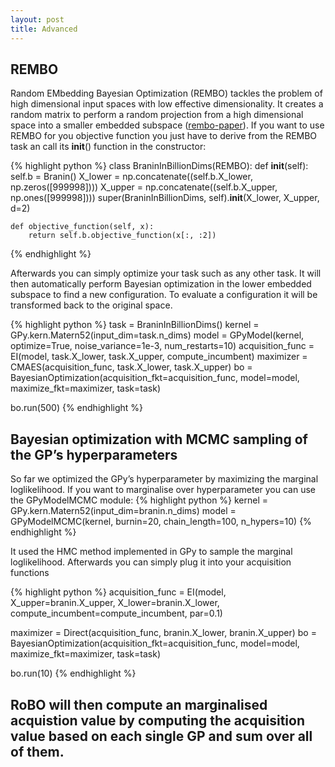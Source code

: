 ```yaml
---
layout: post
title: Advanced
---
```


## REMBO
Random EMbedding Bayesian Optimization (REMBO) tackles the problem of high dimensional input spaces with low effective dimensionality. It creates a random matrix to perform a random projection from a high dimensional space into a smaller embedded subspace ([rembo-paper](http://www.cs.ubc.ca/~hutter/papers/13-IJCAI-BO-highdim.pdf)). If you want to use REMBO for you objective function you just have to derive from the REMBO task an call its __init__() function in the constructor:

{% highlight python %}
class BraninInBillionDims(REMBO):
    def __init__(self):
        self.b = Branin()
        X_lower = np.concatenate((self.b.X_lower, np.zeros([999998])))
        X_upper = np.concatenate((self.b.X_upper, np.ones([999998])))
        super(BraninInBillionDims, self).__init__(X_lower, X_upper, d=2)

    def objective_function(self, x):
        return self.b.objective_function(x[:, :2])
{% endhighlight %}

Afterwards you can simply optimize your task such as any other task. It will then automatically perform Bayesian optimization in the lower embedded subspace to find a new configuration. To evaluate a configuration it will be transformed back to the original space.

{% highlight python %}
task = BraninInBillionDims()
kernel = GPy.kern.Matern52(input_dim=task.n_dims)
model = GPyModel(kernel, optimize=True, noise_variance=1e-3, num_restarts=10)
acquisition_func = EI(model, task.X_lower, task.X_upper, compute_incumbent)
maximizer = CMAES(acquisition_func, task.X_lower, task.X_upper)
bo = BayesianOptimization(acquisition_fkt=acquisition_func,
                      model=model,
                      maximize_fkt=maximizer,
                      task=task)

bo.run(500)
{% endhighlight %}
## Bayesian optimization with MCMC sampling of the GP’s hyperparameters

So far we optimized the GPy’s hyperparameter by maximizing the marginal loglikelihood. If you want to marginalise over hyperparameter you can use the GPyModelMCMC module:
{% highlight python %}
kernel = GPy.kern.Matern52(input_dim=branin.n_dims)
model = GPyModelMCMC(kernel, burnin=20, chain_length=100, n_hypers=10)
{% endhighlight %}

It used the HMC method implemented in GPy to sample the marginal loglikelihood. Afterwards you can simply plug it into your acquisition functions

{% highlight python %}
acquisition_func = EI(model, X_upper=branin.X_upper, X_lower=branin.X_lower, compute_incumbent=compute_incumbent, par=0.1)

maximizer = Direct(acquisition_func, branin.X_lower, branin.X_upper)
bo = BayesianOptimization(acquisition_fkt=acquisition_func,
                  model=model,
                  maximize_fkt=maximizer,
                  task=task)

bo.run(10)
{% endhighlight %}

RoBO will then compute an marginalised acquistion value by computing the acquisition value based on each single GP and sum over all of them.
-----
